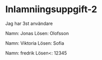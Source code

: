 # Inlamniingsuppgift-2

Jag har 3st användare

Namn: Jonas
Lösen: Olofsson

Namn: Viktoria
Lösen: Sofia

Namn: fredrik
Lösen<: 12345
